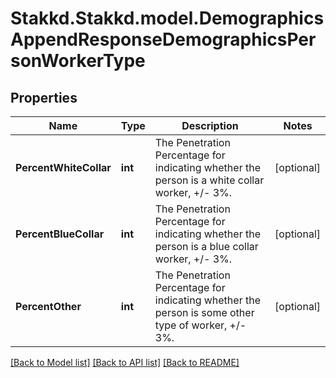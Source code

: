 # Stakkd.Stakkd.model.DemographicsAppendResponseDemographicsPersonWorkerType

## Properties

Name | Type | Description | Notes
------------ | ------------- | ------------- | -------------
**PercentWhiteCollar** | **int** | The Penetration Percentage for indicating whether the person is a white collar worker, +/- 3%. | [optional] 
**PercentBlueCollar** | **int** | The Penetration Percentage for indicating whether the person is a blue collar worker, +/- 3%. | [optional] 
**PercentOther** | **int** | The Penetration Percentage for indicating whether the person is some other type of worker, +/- 3%. | [optional] 

[[Back to Model list]](../README.md#documentation-for-models) [[Back to API list]](../README.md#documentation-for-api-endpoints) [[Back to README]](../README.md)

